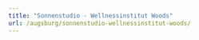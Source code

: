 ```yaml
---
title: "Sonnenstudio - Wellnessinstitut Woods"
url: /augsburg/sonnenstudio-wellnessinstitut-woods/
---
```

